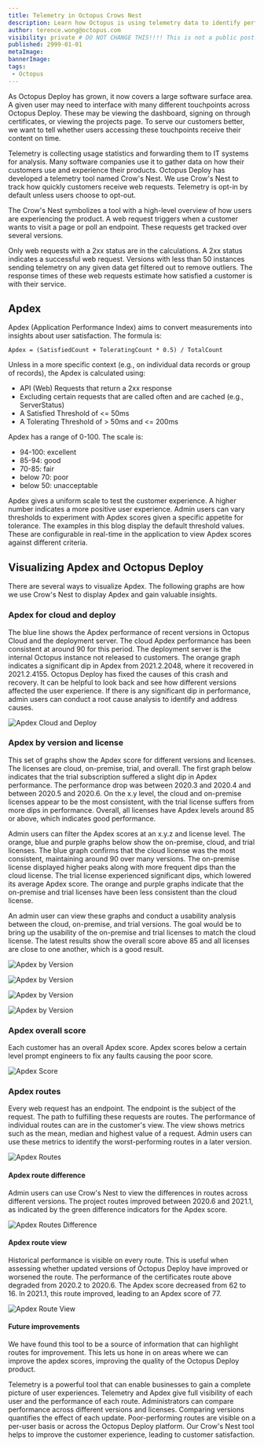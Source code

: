 ```yaml
---
title: Telemetry in Octopus Crows Nest
description: Learn how Octopus is using telemetry data to identify performance metrics for our customers
author: terence.wong@octopus.com
visibility: private # DO NOT CHANGE THIS!!!! This is not a public post!
published: 2999-01-01
metaImage: 
bannerImage: 
tags:
 - Octopus
---
```


As Octopus Deploy has grown, it now covers a large software surface area. A given user may need to interface with many different touchpoints across Octopus Deploy. These may be viewing the dashboard, signing on through certificates, or viewing the projects page. To serve our customers better, we want to tell whether users accessing these touchpoints receive their content on time.

Telemetry is collecting usage statistics and forwarding them to IT systems for analysis. Many software companies use it to gather data on how their customers use and experience their products. Octopus Deploy has developed a telemetry tool named Crow's Nest. We use Crow's Nest to track how quickly customers receive web requests. Telemetry is opt-in by default unless users choose to opt-out. 

The Crow's Nest symbolizes a tool with a high-level overview of how users are experiencing the product. A web request triggers when a customer wants to visit a page or poll an endpoint. These requests get tracked over several versions. 

Only web requests with a 2xx status are in the calculations. A 2xx status indicates a successful web request. Versions with less than 50 instances sending telemetry on any given data get filtered out to remove outliers. The response times of these web requests estimate how satisfied a customer is with their service. 

## Apdex

Apdex (Application Performance Index) aims to convert measurements into insights about user satisfaction. The formula is:


    Apdex = (SatisfiedCount + ToleratingCount * 0.5) / TotalCount
 
Unless in a more specific context (e.g., on individual data records or group of records), the Apdex is calculated using:

- API (Web) Requests that return a 2xx response
- Excluding certain requests that are called often and are cached (e.g., ServerStatus)
- A Satisfied Threshold of <= 50ms
- A Tolerating Threshold of > 50ms and <= 200ms

Apdex has a range of 0-100. The scale is:
- 94-100: excellent
- 85-94: good
- 70-85: fair
- below 70: poor
- below 50: unacceptable

Apdex gives a uniform scale to test the customer experience. A higher number indicates a more positive user experience.  Admin users can vary thresholds to experiment with Apdex scores given a specific appetite for tolerance. The examples in this blog display the default threshold values. These are configurable in real-time in the application to view Apdex scores against different criteria.
 
## Visualizing Apdex and Octopus Deploy

There are several ways to visualize Apdex. The following graphs are how we use Crow's Nest to display Apdex and gain valuable insights.

### Apdex for cloud and deploy

The blue line shows the Apdex performance of recent versions in Octopus Cloud and the deployment server. The cloud Apdex performance has been consistent at around 90 for this period. The deployment server is the internal Octopus instance not released to customers. The orange graph indicates a significant dip in Apdex from 2021.2.2048, where it recovered in 2021.2.4155. Octopus Deploy has fixed the causes of this crash and recovery. It can be helpful to look back and see how different versions affected the user experience. If there is any significant dip in performance, admin users can conduct a root cause analysis to identify and address causes.

![Apdex Cloud and Deploy](apdex-cloud-deploy.png "Apdex Cloud and Deploy")

### Apdex by version and license

This set of graphs show the Apdex score for different versions and licenses. The licenses are cloud, on-premise, trial, and overall.  The first graph below indicates that the trial subscription suffered a slight dip in Apdex performance. The performance drop was between 2020.3 and 2020.4 and between 2020.5 and 2020.6. On the x.y level, the cloud and on-premise licenses appear to be the most consistent, with the trial license suffers from more dips in performance. Overall, all licenses have Apdex levels around 85 or above, which indicates good performance.

Admin users can filter the Apdex scores at an x.y.z and license level. The orange, blue and purple graphs below show the on-premise, cloud, and trial licenses. The blue graph confirms that the cloud license was the most consistent, maintaining around 90 over many versions. The on-premise license displayed higher peaks along with more frequent dips than the cloud license. The trial license experienced significant dips, which lowered its average Apdex score. The orange and purple graphs indicate that the on-premise and trial licenses have been less consistent than the cloud license. 

An admin user can view these graphs and conduct a usability analysis between the cloud, on-premise, and trial versions. The goal would be to bring up the usability of the on-premise and trial licenses to match the cloud license. The latest results show the overall score above 85 and all licenses are close to one another, which is a good result.

![Apdex by Version](apdex-by-version.png "Apdex by Version")

![Apdex by Version](apdex-by-version-z-onprem.png "Apdex by Version")

![Apdex by Version](apdex-by-version-z-cloud.png "Apdex by Version")

![Apdex by Version](apdex-by-version-z-trial.png "Apdex by Version")


<!--### Apdex customer view

![Apdex Customer View](apdex-customer.png "Apdex Customer View")-->

### Apdex overall score

Each customer has an overall Apdex score. Apdex scores below a certain level prompt engineers to fix any faults causing the poor score.

![Apdex Score](apdex-score.png "Apdex Score")

### Apdex routes

Every web request has an endpoint. The endpoint is the subject of the request. The path to fulfilling these requests are routes. The performance of individual routes can are in the customer's view. The view shows metrics such as the mean, median and highest value of a request. Admin users can use these metrics to identify the worst-performing routes in a later version.

![Apdex Routes](apdex-route.png "Apdex Routes")

#### Apdex route difference

Admin users can use Crow's Nest to view the differences in routes across different versions. The project routes improved between 2020.6 and 2021.1, as indicated by the green difference indicators for the Apdex score.

![Apdex Routes Difference](apdex-route-diff.png "Apdex Routes Difference")

#### Apdex route view

Historical performance is visible on every route. This is useful when assessing whether updated versions of Octopus Deploy have improved or worsened the route. The performance of the certificates route above degraded from 2020.2 to 2020.6. The Apdex score decreased from 62 to 16. In 2021.1, this route improved, leading to an Apdex score of 77.

![Apdex Route View](apdex-route-view.png "Apdex Route View")

#### Future improvements

We have found this tool to be a source of information that can highlight routes for improvement. This lets us hone in on areas where we can improve the apdex scores, improving the quality of the Octopus Deploy product. 

<!--![Apdex Routes Difference](apdex-route-dashboard.png "Apdex Routes Difference")-->

Telemetry is a powerful tool that can enable businesses to gain a complete picture of user experiences. Telemetry and Apdex give full visibility of each user and the performance of each route. Administrators can compare performance across different versions and licenses. Comparing versions quantifies the effect of each update. Poor-performing routes are visible on a per-user basis or across the Octopus Deploy platform. Our Crow's Nest tool helps to improve the customer experience, leading to customer satisfaction.


